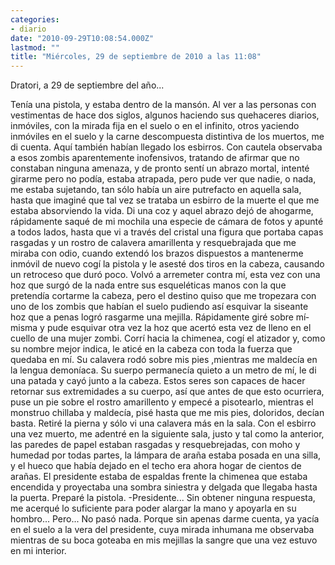 ```yaml
---
categories:
- diario
date: "2010-09-29T10:08:54.000Z"
lastmod: ""
title: "Miércoles, 29 de septiembre de 2010 a las 11:08"
---
```


Dratori, a 29 de septiembre del año...

Tení­a una pistola, y estaba dentro de la mansón. Al ver a las personas con vestimentas de hace dos siglos, algunos haciendo sus quehaceres diarios, inmóviles, con la mirada fija en el suelo o en el infinito, otros yaciendo inmóviles en el suelo y la carne descompuesta distintiva de los muertos, me di cuenta. 
Aquí­ también habí­an llegado los esbirros. 
Con cautela observaba a esos zombis aparentemente inofensivos, tratando de afirmar que no constaban ninguna amenaza, y de pronto sentí­ un abrazo mortal, intenté girarme pero no podí­a, estaba atrapada, pero pude ver que nadie, o nada, me estaba sujetando, tan sólo habí­a un aire putrefacto en aquella sala, hasta que imaginé que tal vez se trataba un esbirro de la muerte el que me estaba absorviendo la vida. 
Di una coz y aquel abrazo dejó de ahogarme, rápidamente saqué de mi mochila una especie de cámara de fotos y apunté a todos lados, hasta que vi a través del cristal una figura que portaba capas rasgadas y un rostro de calavera amarillenta y resquebrajada que me miraba con odio, cuando extendó los brazos dispuestos a mantenerme inmóvil de nuevo cogí­ la pistola y le asesté dos tiros en la cabeza, causando un retroceso que duró poco. Volvó a arremeter contra mí­, esta vez con una hoz que surgó de la nada entre sus esqueléticas manos con la que pretendí­a cortarme la cabeza, pero el destino quiso que me tropezara con uno de los zombis que habí­an el suelo pudiendo así­ esquivar la siseante hoz que a penas logró rasgarme una mejilla. Rápidamente giré sobre mí­ misma y pude esquivar otra vez la hoz que acertó esta vez de lleno en el cuello de una mujer zombi. Corrí­ hacia la chimenea, cogí­ el atizador y, como su nombre mejor indica, le aticé en la cabeza con toda la fuerza que quedaba en mí­.
Su calavera rodó sobre mis pies ,mientras me maldecí­a en la lengua demoní­aca. Su suerpo permanecí­a quieto a un metro de mí­, le di una patada y cayó junto a la cabeza. Estos seres son capaces de hacer retornar sus extremidades a su cuerpo, así­ que antes de que esto ocurriera, puse un pie sobre el rostro amarillento y empecé a pisotearlo, mientras el monstruo chillaba y maldecí­a, pisé hasta que me mis pies, doloridos, decí­an basta. Retiré la pierna y sólo vi una calavera más en la sala. Con el esbirro una vez muerto, me adentré en la siguiente sala, justo y tal como la anterior, las paredes de papel estaban rasgadas y resquebrejadas, con moho y humedad por todas partes, la lámpara de araña estaba posada en una silla, y el hueco que habí­a dejado en el techo era ahora hogar de cientos de arañas. El presidente estaba de espaldas frente la chimenea que estaba encendida y proyectaba una sombra siniestra y delgada que llegaba hasta la puerta. Preparé la pistola.
-Presidente...
Sin obtener ninguna respuesta, me acerqué lo suficiente para poder alargar la mano y apoyarla en su hombro...
Pero...
No pasó nada.
Porque sin apenas darme cuenta, ya yací­a en el suelo a la vera del presidente, cuya mirada inhumana me observaba mientras de su boca goteaba en mis mejillas la sangre que una vez estuvo en mi interior.